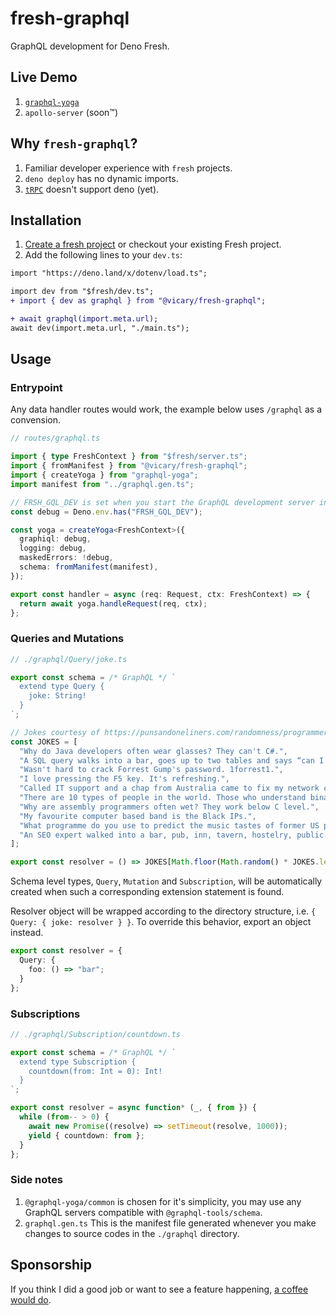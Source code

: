 # fresh-graphql

GraphQL development for Deno Fresh.

## Live Demo

1. [`graphql-yoga`](https://fresh-graphql-yoga.deno.dev)
1. `apollo-server` (soon™)

## Why `fresh-graphql`?

1. Familiar developer experience with `fresh` projects.
1. `deno deploy` has no dynamic imports.
1. [`tRPC`](https://trpc.io) doesn't support deno (yet).

## Installation

1. [Create a fresh project](https://fresh.deno.dev/docs/getting-started/create-a-project)
   or checkout your existing Fresh project.
1. Add the following lines to your `dev.ts`:

```diff
import "https://deno.land/x/dotenv/load.ts";

import dev from "$fresh/dev.ts";
+ import { dev as graphql } from "@vicary/fresh-graphql";

+ await graphql(import.meta.url);
await dev(import.meta.url, "./main.ts");
```

## Usage

### Entrypoint

Any data handler routes would work, the example below uses `/graphql` as a
convension.

```ts
// routes/graphql.ts

import { type FreshContext } from "$fresh/server.ts";
import { fromManifest } from "@vicary/fresh-graphql";
import { createYoga } from "graphql-yoga";
import manifest from "../graphql.gen.ts";

// FRSH_GQL_DEV is set when you start the GraphQL development server in dev.ts.
const debug = Deno.env.has("FRSH_GQL_DEV");

const yoga = createYoga<FreshContext>({
  graphiql: debug,
  logging: debug,
  maskedErrors: !debug,
  schema: fromManifest(manifest),
});

export const handler = async (req: Request, ctx: FreshContext) => {
  return await yoga.handleRequest(req, ctx);
};
```

### Queries and Mutations

```ts
// ./graphql/Query/joke.ts

export const schema = /* GraphQL */ `
  extend type Query {
    joke: String!
  }
`;

// Jokes courtesy of https://punsandoneliners.com/randomness/programmer-jokes/
const JOKES = [
  "Why do Java developers often wear glasses? They can't C#.",
  "A SQL query walks into a bar, goes up to two tables and says “can I join you?”",
  "Wasn't hard to crack Forrest Gump's password. 1forrest1.",
  "I love pressing the F5 key. It's refreshing.",
  "Called IT support and a chap from Australia came to fix my network connection.  I asked “Do you come from a LAN down under?”",
  "There are 10 types of people in the world. Those who understand binary and those who don't.",
  "Why are assembly programmers often wet? They work below C level.",
  "My favourite computer based band is the Black IPs.",
  "What programme do you use to predict the music tastes of former US presidential candidates? An Al Gore Rhythm.",
  "An SEO expert walked into a bar, pub, inn, tavern, hostelry, public house.",
];

export const resolver = () => JOKES[Math.floor(Math.random() * JOKES.length)];
```

Schema level types, `Query`, `Mutation` and `Subscription`, will be
automatically created when such a corresponding extension statement is found.

Resolver object will be wrapped according to the directory structure, i.e.
`{ Query: { joke: resolver } }`. To override this behavior, export an object
instead.

```ts
export const resolver = {
  Query: {
    foo: () => "bar";
  }
};
```

### Subscriptions

```ts
// ./graphql/Subscription/countdown.ts

export const schema = /* GraphQL */ `
  extend type Subscription {
    countdown(from: Int = 0): Int!
  }
`;

export const resolver = async function* (_, { from }) {
  while (from-- > 0) {
    await new Promise((resolve) => setTimeout(resolve, 1000));
    yield { countdown: from };
  }
};
```

### Side notes

1. `@graphql-yoga/common` is chosen for it's simplicity, you may use any GraphQL
   servers compatible with `@graphql-tools/schema`.
1. `graphql.gen.ts` This is the manifest file generated whenever you make
   changes to source codes in the `./graphql` directory.

## Sponsorship

If you think I did a good job or want to see a feature happening,
[a coffee would do](https://buymeacoffee.com/vicary).
